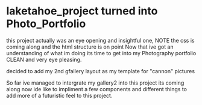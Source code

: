 # laketahoe_project turned into Photo_Portfolio


this project actually was an eye opening and insightful one,
NOTE the css is coming along and the html structure is on point
Now that ive got an understanding of what im doing its time to get into my Photography portfolio   CLEAN and very eye pleasing.

decided to add my 2nd gfallery layout as my template for "cannon" pictures


So far ive managed to intergrate my gallery2 into this project  its coming along  now ide like to impliment a few components and different things to add more of a futuristic feel to this project.
